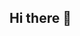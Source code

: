 ## Hi there 👋

<!--

**Welcome to CSG's GitHub Organization**

More useful information and documantation will be added here.
-->

